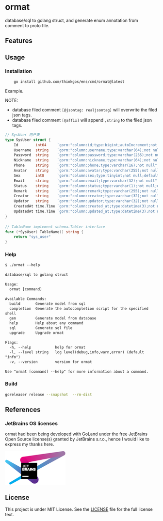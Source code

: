 # ormat

database/sql to golang struct, and generate enum annotation from comment to proto file.

## Features

## Usage

### Installation

```bash
    go install github.com/thinkgos/ens/cmd/ormat@latest
```

Example.

NOTE:

- database filed comment `[@jsontag: realjsontag]` will overwrite the filed json tags.
- database filed comment `[@affix]` will append `,string` to the filed json tags.

```go
// SysUser 用户表
type SysUser struct {
	Id        int64     `gorm:"column:id;type:bigint;autoIncrement;not null;primaryKey,priority:1" json:"id,omitempty"`
	Username  string    `gorm:"column:username;type:varchar(64);not null;primaryKey,priority:2;uniqueIndex:uk_username" json:"username,omitempty"`
	Password  string    `gorm:"column:password;type:varchar(255);not null" json:"password,omitempty"`
	Nickname  string    `gorm:"column:nickname;type:varchar(64);not null" json:"nickname,omitempty"`
	Phone     string    `gorm:"column:phone;type:varchar(16);not null" json:"phone,omitempty"`
	Avatar    string    `gorm:"column:avatar;type:varchar(255);not null" json:"avatar,omitempty"`
	Sex       int8      `gorm:"column:sex;type:tinyint;not null;default:3" json:"sex,omitempty"`
	Email     string    `gorm:"column:email;type:varchar(32);not null" json:"email,omitempty"`
	Status    string    `gorm:"column:status;type:varchar(1);not null;default:1" json:"status,omitempty"`
	Remark    string    `gorm:"column:remark;type:varchar(255);not null" json:"remark,omitempty"`
	Creator   string    `gorm:"column:creator;type:varchar(32);not null" json:"creator,omitempty"`
	Updator   string    `gorm:"column:updator;type:varchar(32);not null" json:"updator,omitempty"`
	CreatedAt time.Time `gorm:"column:created_at;type:datetime(3);not null" json:"created_at,omitempty"`
	UpdatedAt time.Time `gorm:"column:updated_at;type:datetime(3);not null" json:"updated_at,omitempty"`
}

// TableName implement schema.Tabler interface
func (*SysUser) TableName() string {
	return "sys_user"
}
```

### Help

```shell
$ ./ormat --help

database/sql to golang struct

Usage:
  ormat [command]

Available Commands:
  build       Generate model from sql
  completion  Generate the autocompletion script for the specified shell
  gen         Generate model from database
  help        Help about any command
  sql         Generate sql file
  upgrade     Upgrade ormat

Flags:
  -h, --help           help for ormat
  -l, --level string   log level(debug,info,warn,error) (default "info")
  -v, --version        version for ormat

Use "ormat [command] --help" for more information about a command.
```

### Build

```bash
goreleaser release --snapshot  --rm-dist
```

## References

### JetBrains OS licenses

ormat had been being developed with GoLand under the free JetBrains Open Source license(s) granted by JetBrains s.r.o., hence I would like to express my thanks here.

<a href="https://www.jetbrains.com/?from=thinkgos/go-modbus" target="_blank"><img src="https://github.com/thinkgos/thinkgos/blob/master/asserts/jetbrains-variant-4.svg" width="200" align="middle"/></a>

## License

This project is under MIT License. See the [LICENSE](../../LICENSE) file for the full license text.
